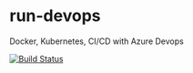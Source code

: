 # run-devops
Docker, Kubernetes, CI/CD with Azure Devops

[![Build Status](https://dev.azure.com/fttechvinson/shopping/_apis/build/status%2Fshoppingapi-pipeline?branchName=main)](https://dev.azure.com/fttechvinson/shopping/_build/latest?definitionId=2&branchName=main)
